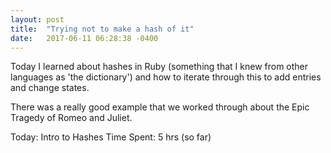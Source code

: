 ```yaml
---
layout: post
title:  "Trying not to make a hash of it"
date:   2017-06-11 06:28:38 -0400
---
```


Today I learned about hashes in Ruby (something that I knew from other languages as 'the dictionary') and how to iterate through this to add entries and change states.

There was a really good example that we worked through about the Epic Tragedy of Romeo and Juliet.





Today:
Intro to Hashes
Time Spent: 5 hrs (so far)
